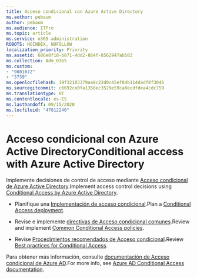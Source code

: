 ```yaml
---
title: Acceso condicional con Azure Active Directory
ms.author: pebaum
author: pebaum
ms.audience: ITPro
ms.topic: article
ms.service: o365-administration
ROBOTS: NOINDEX, NOFOLLOW
localization_priority: Priority
ms.assetid: 686e8f18-b871-4dd2-864f-8562947ab583
ms.collection: Adm_O365
ms.custom:
- "9001672"
- "3739"
ms.openlocfilehash: 19f32103379aa8c22d0c45ef84b114dadf8f3046
ms.sourcegitcommit: c6692ce0fa1358ec3529e59ca0ecdfdea4cdc759
ms.translationtype: HT
ms.contentlocale: es-ES
ms.lasthandoff: 09/15/2020
ms.locfileid: "47812240"
---
```

# <a name="conditional-access-with-azure-active-directory"></a><span data-ttu-id="215a7-102">Acceso condicional con Azure Active Directory</span><span class="sxs-lookup"><span data-stu-id="215a7-102">Conditional access with Azure Active Directory</span></span>

<span data-ttu-id="215a7-103">Implemente decisiones de control de acceso mediante [Acceso condicional de Azure Active Directory](https://docs.microsoft.com/azure/active-directory/conditional-access/overview).</span><span class="sxs-lookup"><span data-stu-id="215a7-103">Implement access control decisions using [Conditional Access by Azure Active Directory](https://docs.microsoft.com/azure/active-directory/conditional-access/overview).</span></span>

- <span data-ttu-id="215a7-104">Planifique una [Implementación de acceso condicional](https://docs.microsoft.com/azure/active-directory/conditional-access/plan-conditional-access).</span><span class="sxs-lookup"><span data-stu-id="215a7-104">Plan a [Conditional Access deployment](https://docs.microsoft.com/azure/active-directory/conditional-access/plan-conditional-access).</span></span> 

- <span data-ttu-id="215a7-105">Revise e implemente [directivas de Acceso condicional comunes](https://docs.microsoft.com/azure/active-directory/conditional-access/concept-conditional-access-policy-common).</span><span class="sxs-lookup"><span data-stu-id="215a7-105">Review and implement [Common Conditional Access policies](https://docs.microsoft.com/azure/active-directory/conditional-access/concept-conditional-access-policy-common).</span></span>

- <span data-ttu-id="215a7-106">Revise [Procedimientos recomendados de Acceso condicional](https://docs.microsoft.com/azure/active-directory/conditional-access/best-practices).</span><span class="sxs-lookup"><span data-stu-id="215a7-106">Review [Best practices for Conditional Access](https://docs.microsoft.com/azure/active-directory/conditional-access/best-practices).</span></span>

<span data-ttu-id="215a7-107">Para obtener más información, consulte [documentación de Acceso condicional de Azure AD](https://docs.microsoft.com/azure/active-directory/conditional-access/).</span><span class="sxs-lookup"><span data-stu-id="215a7-107">For more info, see [Azure AD Conditional Access documentation](https://docs.microsoft.com/azure/active-directory/conditional-access/).</span></span>

